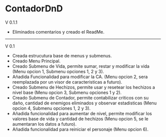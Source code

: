 # ContadorDnD

V 0.1.1

* Eliminados comentarios y creado el ReadMe.

--------------------------------------------------------------------------------------------------------------------------------------------------------------------------------------------------

V 0.1

* Creada estrucutura base de menus y submenus.
* Creado Menu Principal.
* Creado Submenu de Vida, permite sumar, restar y modificar la vida (Menu opcion 1, Submenu opciones 1, 2 y 3).
* Añadida Funcionalidad para modificar la CA. (Menu opcion 2, sera reemplazada por un visor de caracteristicas a futuro).
* Creado Submenu de Hechizos, permite usar y resetear los hechizos a nivel base (Menu opcion 3, Submenu opciones 1 y 2).
* Creado Submenu de Contador, permite contabilizar criticos con su daño, cantidad de enemigos eliminados y observar estadisticas (Menu opcion 4, Submenu opciones 1, 2 y 3).
* Añadida funcionalidad para aumentar de nivel, permite modificar los valores base de vida y cantidad de hechizos (Menu opcion 5, se le aumentaran los datos a futuro).
* Añadida funcionalidad para reiniciar el personaje (Menu opcion 6).